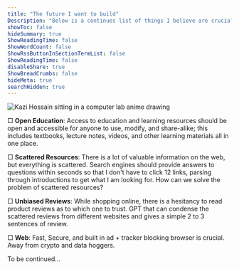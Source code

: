 ```yaml
---
title: "The future I want to build"
Description: "Below is a continues list of things I believe are crucial to build. "
showToc: false
hideSummary: true
ShowReadingTime: false
ShowWordCount: false
ShowRssButtonInSectionTermList: false
ShowReadingTime: false
disableShare: true
ShowBreadCrumbs: false
hideMeta: true
searchHidden: true
---
```


![Kazi Hossain sitting in a computer lab anime drawing](/pages/built.png)

□ **Open Education**: Access to education and learning resources should be open and accessible for anyone to use, modify, and share-alike; this includes textbooks, lecture notes, videos, and other learning materials all in one place.

□ **Scattered Resources**: There is a lot of valuable information on the web, but everything is scattered. Search engines should provide answers to questions within seconds so that I don't have to click 12 links, parsing through introductions to get what I am looking for. How can we solve the problem of scattered resources?

□ **Unbiased Reviews**: While shopping online, there is a hesitancy to read product reviews as to which one to trust. GPT that can condense the scattered reviews from different websites and gives a simple 2 to 3 sentences of review. 

□ **Web**: Fast, Secure, and built in ad + tracker blocking browser is crucial. Away from crypto and data hoggers. 



To be continued...
